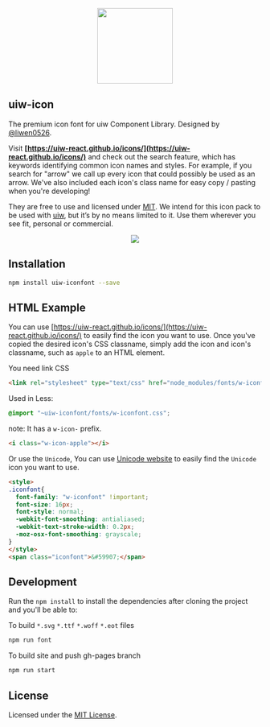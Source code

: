 <p align="center">
  <a href="https://uiw-react.github.io/icons">
    <img width="150" src="https://raw.githubusercontent.com/uiw-react/uiw/master/docs/assets/logo-README.svg?sanitize=true">
  </a>
</p>


uiw-icon
---

The premium icon font for  uiw Component Library. Designed by [@liwen0526](https://github.com/liwen0526). 

Visit **[https://uiw-react.github.io/icons/](https://uiw-react.github.io/icons/)** and check out the search feature, which has keywords identifying common icon names and styles. For example, if you search for "arrow" we call up every icon that could possibly be used as an arrow. We've also included each icon's class name for easy copy / pasting when you're developing!

They are free to use and licensed under [MIT](https://opensource.org/licenses/MIT). We intend for this icon pack to be used with [uiw](https://uiw-react.github.io), but it’s by no means limited to it. Use them wherever you see fit, personal or commercial. 

<p align="center">
  <a href="https://uiw-react.github.io/icons">
    <img src="https://github.com/uiw-react/icons/raw/master/build/assets/uiw-font.png">
  </a>
</p>

## Installation

```bash
npm install uiw-iconfont --save
```

## HTML Example

You can use [https://uiw-react.github.io/icons/](https://uiw-react.github.io/icons/) to easily find the icon you want to use. Once you've copied the desired icon's CSS classname, simply add the icon and icon's classname, such as `apple` to an HTML element.

You need link CSS

```html
<link rel="stylesheet" type="text/css" href="node_modules/fonts/w-iconfont.css">
```

Used in Less:

```css
@import "~uiw-iconfont/fonts/w-iconfont.css";
```

note: It has a `w-icon-` prefix. 

```html
<i class="w-icon-apple"></i>
```

Or use the `Unicode`, You can use [Unicode website](https://uiw-react.github.io/icons/unicode.html) to easily find the `Unicode` icon you want to use. 

```html
<style>
.iconfont{
  font-family: "w-iconfont" !important;
  font-size: 16px;
  font-style: normal;
  -webkit-font-smoothing: antialiased;
  -webkit-text-stroke-width: 0.2px;
  -moz-osx-font-smoothing: grayscale;
}
</style>
<span class="iconfont">&#59907;</span>
```

## Development

Run the `npm install` to install the dependencies after cloning the project and you'll be able to:

To build `*.svg` `*.ttf` `*.woff` `*.eot` files

```bash
npm run font
```

To build site and push gh-pages branch

```bash
npm run start
```

## License

Licensed under the [MIT License](https://opensource.org/licenses/MIT).